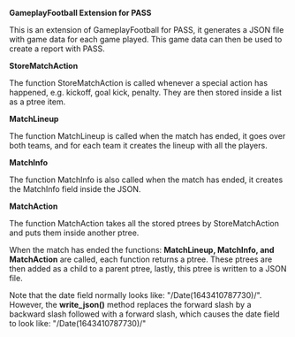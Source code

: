 **GameplayFootball Extension for PASS**

This is an extension of GameplayFootball for PASS, it generates a JSON file with game data for each game played.
This game data can then be used to create a report with PASS.

**StoreMatchAction**

The function StoreMatchAction is called whenever a special action has happened, e.g. kickoff, goal kick, penalty.
They are then stored inside a list as a ptree item.

**MatchLineup**

The function MatchLineup is called when the match has ended, it goes over both teams, and for each team it creates the lineup with all the players.

**MatchInfo**

The function MatchInfo is also called when the match has ended, it creates the MatchInfo field inside the JSON.

**MatchAction**

The function MatchAction takes all the stored ptrees by StoreMatchAction and puts them inside another ptree.

When the match has ended the functions: **MatchLineup, MatchInfo, and MatchAction** are called, each function returns a ptree.
These ptrees are then added as a child to a parent ptree, lastly, this ptree is written to a JSON file.

Note that the date field normally looks like: "/Date(1643410787730)/".
However, the **write_json()** method replaces the forward slash by a backward slash followed with a forward slash,
which causes the date field to look like: "\/Date(1643410787730)\/"